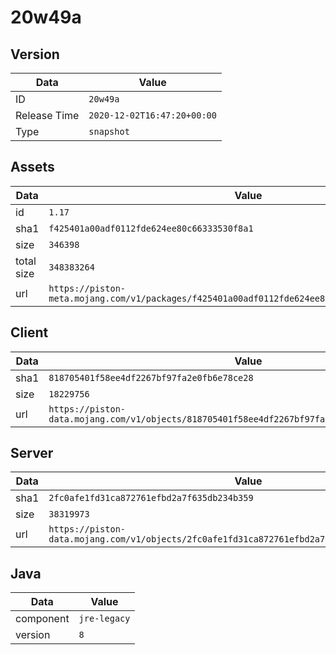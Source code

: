 # 20w49a

## Version

|**Data**        | **Value**                 |
|----------------|-------------------------|
| ID   | ```20w49a```   |
| Release Time   | ```2020-12-02T16:47:20+00:00```   |
| Type   | ```snapshot```   |

## Assets

|**Data**        | **Value**                 |
|----------------|-------------------------|
| id   | ```1.17```   |
| sha1   | ```f425401a00adf0112fde624ee80c66333530f8a1```   |
| size   | ```346398```   |
| total size  | ```348383264```  |
| url       | ```https://piston-meta.mojang.com/v1/packages/f425401a00adf0112fde624ee80c66333530f8a1/1.17.json``` |

## Client

|**Data**        | **Value**                 |
|----------------|-------------------------|
| sha1   | ```818705401f58ee4df2267bf97fa2e0fb6e78ce28```   |
| size   | ```18229756```   |
| url       | ```https://piston-data.mojang.com/v1/objects/818705401f58ee4df2267bf97fa2e0fb6e78ce28/client.jar``` |

## Server

|**Data**        | **Value**                 |
|----------------|-------------------------|
| sha1   | ```2fc0afe1fd31ca872761efbd2a7f635db234b359```   |
| size   | ```38319973```   |
| url       | ```https://piston-data.mojang.com/v1/objects/2fc0afe1fd31ca872761efbd2a7f635db234b359/server.jar``` |

## Java

|**Data**        | **Value**                 |
|----------------|-------------------------|
| component   | ```jre-legacy```   |
| version   | ```8```   |